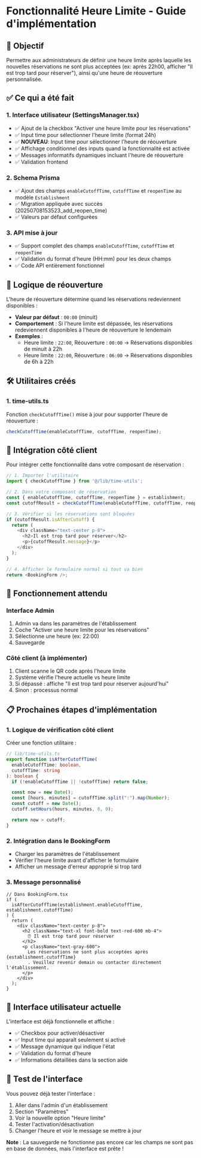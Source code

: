 # Fonctionnalité Heure Limite - Guide d'implémentation

## 🎯 **Objectif**

Permettre aux administrateurs de définir une heure limite après laquelle les nouvelles réservations ne sont plus acceptées (ex: après 22h00, afficher "Il est trop tard pour réserver"), ainsi qu'une heure de réouverture personnalisée.

## ✅ **Ce qui a été fait**

### 1. **Interface utilisateur (SettingsManager.tsx)**

- ✅ Ajout de la checkbox "Activer une heure limite pour les réservations"
- ✅ Input time pour sélectionner l'heure limite (format 24h)
- ✅ **NOUVEAU**: Input time pour sélectionner l'heure de réouverture
- ✅ Affichage conditionnel des inputs quand la fonctionnalité est activée
- ✅ Messages informatifs dynamiques incluant l'heure de réouverture
- ✅ Validation frontend

### 2. **Schema Prisma**

- ✅ Ajout des champs `enableCutoffTime`, `cutoffTime` et `reopenTime` au modèle `Establishment`
- ✅ Migration appliquée avec succès (20250708153523_add_reopen_time)
- ✅ Valeurs par défaut configurées

### 3. **API mise à jour**

- ✅ Support complet des champs `enableCutoffTime`, `cutoffTime` et `reopenTime`
- ✅ Validation du format d'heure (HH:mm) pour les deux champs
- ✅ Code API entièrement fonctionnel

## 🔄 **Logique de réouverture**

L'heure de réouverture détermine quand les réservations redeviennent disponibles :

- **Valeur par défaut** : `00:00` (minuit)
- **Comportement** : Si l'heure limite est dépassée, les réservations redeviennent disponibles à l'heure de réouverture le lendemain
- **Exemples** :
  - Heure limite : `22:00`, Réouverture : `00:00` → Réservations disponibles de minuit à 22h
  - Heure limite : `22:00`, Réouverture : `06:00` → Réservations disponibles de 6h à 22h

## 🛠 **Utilitaires créés**

### 1. **time-utils.ts**

Fonction `checkCutoffTime()` mise à jour pour supporter l'heure de réouverture :

```typescript
checkCutoffTime(enableCutoffTime, cutoffTime, reopenTime);
```

## 🚀 **Intégration côté client**

Pour intégrer cette fonctionnalité dans votre composant de réservation :

```typescript
// 1. Importer l'utilitaire
import { checkCutoffTime } from '@/lib/time-utils';

// 2. Dans votre composant de réservation
const { enableCutoffTime, cutoffTime, reopenTime } = establishment;
const cutoffResult = checkCutoffTime(enableCutoffTime, cutoffTime, reopenTime);

// 3. Vérifier si les réservations sont bloquées
if (cutoffResult.isAfterCutoff) {
  return (
    <div className="text-center p-8">
      <h2>Il est trop tard pour réserver</h2>
      <p>{cutoffResult.message}</p>
    </div>
  );
}

// 4. Afficher le formulaire normal si tout va bien
return <BookingForm />;
```

## 🚀 **Fonctionnement attendu**

### **Interface Admin**

1. Admin va dans les paramètres de l'établissement
2. Coche "Activer une heure limite pour les réservations"
3. Sélectionne une heure (ex: 22:00)
4. Sauvegarde

### **Côté client (à implémenter)**

1. Client scanne le QR code après l'heure limite
2. Système vérifie l'heure actuelle vs heure limite
3. Si dépassé : affiche "Il est trop tard pour réserver aujourd'hui"
4. Sinon : processus normal

## 📋 **Prochaines étapes d'implémentation**

### 1. **Logique de vérification côté client**

Créer une fonction utilitaire :

```typescript
// lib/time-utils.ts
export function isAfterCutoffTime(
  enableCutoffTime: boolean,
  cutoffTime: string
): boolean {
  if (!enableCutoffTime || !cutoffTime) return false;

  const now = new Date();
  const [hours, minutes] = cutoffTime.split(":").map(Number);
  const cutoff = new Date();
  cutoff.setHours(hours, minutes, 0, 0);

  return now > cutoff;
}
```

### 2. **Intégration dans le BookingForm**

- Charger les paramètres de l'établissement
- Vérifier l'heure limite avant d'afficher le formulaire
- Afficher un message d'erreur approprié si trop tard

### 3. **Message personnalisé**

```tsx
// Dans BookingForm.tsx
if (
  isAfterCutoffTime(establishment.enableCutoffTime, establishment.cutoffTime)
) {
  return (
    <div className="text-center p-8">
      <h2 className="text-xl font-bold text-red-600 mb-4">
        ⏰ Il est trop tard pour réserver
      </h2>
      <p className="text-gray-600">
        Les réservations ne sont plus acceptées après {establishment.cutoffTime}
        . Veuillez revenir demain ou contacter directement l'établissement.
      </p>
    </div>
  );
}
```

## 🎨 **Interface utilisateur actuelle**

L'interface est déjà fonctionnelle et affiche :

- ✅ Checkbox pour activer/désactiver
- ✅ Input time qui apparaît seulement si activé
- ✅ Message dynamique qui indique l'état
- ✅ Validation du format d'heure
- ✅ Informations détaillées dans la section aide

## 🔧 **Test de l'interface**

Vous pouvez déjà tester l'interface :

1. Aller dans l'admin d'un établissement
2. Section "Paramètres"
3. Voir la nouvelle option "Heure limite"
4. Tester l'activation/désactivation
5. Changer l'heure et voir le message se mettre à jour

**Note** : La sauvegarde ne fonctionne pas encore car les champs ne sont pas en base de données, mais l'interface est prête !
